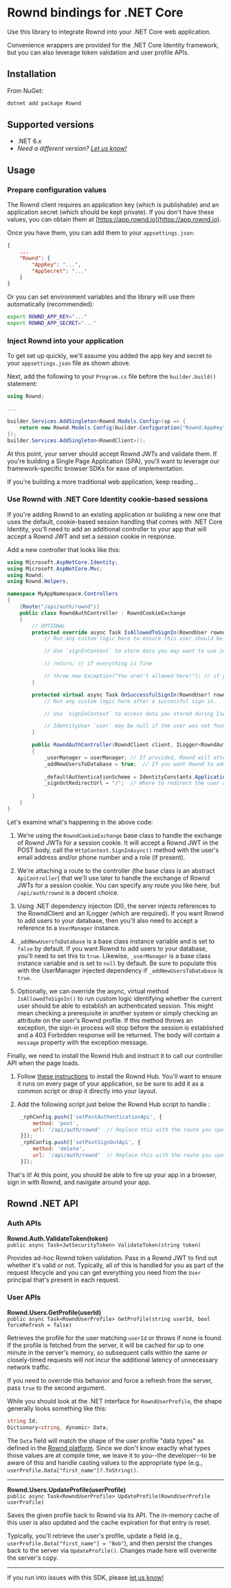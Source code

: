 # Rownd bindings for .NET Core

Use this library to integrate Rownd into your .NET Core web application.

Convenience wrappers are provided for the .NET Core Identity framework, but
you can also leverage token validation and user profile APIs.

## Installation

From NuGet:
```bash
dotnet add package Rownd
```

## Supported versions

- .NET 6.x
- _Need a different version? [Let us know!](https://github.com/rownd/dotnet/issues/new?title=Request%20support%20for%20.NET%20X.X)_

## Usage

### Prepare configuration values

The Rownd client requires an application key (which is publishable) and an application secret (which should be kept private).
If you don't have these values, you can obtain them at [https://app.rownd.io](https://app.rownd.io).

Once you have them, you can add them to your `appsettings.json`:
```json
{
    ...
    "Rownd": {
        "AppKey": "...",
        "AppSecret": "..."
    }
}
```

Or you can set environment variables and the library will use them automatically (recommended):

```bash
export ROWND_APP_KEY="..."
export ROWND_APP_SECRET="..."
```

### Inject Rownd into your application
To get set up quickly, we'll assume you added the app key and secret to your `appsettings.json` file as shown above.

Next, add the following to your `Program.cs` file before the `builder.build()` statement:

```csharp
using Rownd;

...

builder.Services.AddSingleton<Rownd.Models.Config>(sp => {
    return new Rownd.Models.Config(builder.Configuration["Rownd:AppKey"], builder.Configuration["Rownd:AppSecret"]);
});
builder.Services.AddSingleton<RowndClient>();
```

At this point, your server should accept Rownd JWTs and validate them. If you're building a Single Page Application (SPA),
you'll want to leverage our framework-specific browser SDKs for ease of implementation.

If you're building a more traditional web application, keep reading...

### Use Rownd with .NET Core Identity cookie-based sessions

If you're adding Rownd to an existing application or building a new one that uses the default, cookie-based session handling
that comes with .NET Core Identity, you'll need to add an additional controller to your app that will accept a Rownd JWT and
set a session cookie in response.

Add a new controller that looks like this:

```csharp
using Microsoft.AspNetCore.Identity;
using Microsoft.AspNetCore.Mvc;
using Rownd;
using Rownd.Helpers;

namespace MyAppNamespace.Controllers
{
    [Route("/api/auth/rownd")]
    public class RowndAuthController : RowndCookieExchange
    {
        // OPTIONAL
        protected override async Task IsAllowedToSignIn(RowndUser rowndUser, Dictionary<string, dynamic> signInContext) {
            // Run any custom logic here to ensure this user should be allowed to sign in.

            // Use `signInContext` to store data you may want to use in a later phase (e.g. OnSignInSuccess())

            // return; // if everything is fine

            // throw new Exception("You aren't allowed here!"); // if you want to prevent the user from signing in
        }

        protected virtual async Task OnSuccessfulSignIn(RowndUser? rowndUser, IdentityUser? user, Dictionary<string, dynamic> signInContext) {
            // Run any custom logic here after a successful sign in.

            // Use `signInContext` to access data you stored during IsAllowedToSignIn()

            // IdentityUser `user` may be null if the user was not found in the database or if a `UserManager` instance was not provided.
        }

        public RowndAuthController(RowndClient client, ILogger<RowndAuthController> logger, UserManager<IdentityUser> userManager) : base(client, logger)
        {
            _userManager = userManager; // If provided, Rownd will attempt to match the incoming user with an existing user in the database.
            _addNewUsersToDatabase = true;  // If you want Rownd to add new users to the database when they're first authenticated, set this to `true` (requires `_userManager`)
            
            _defaultAuthenticationScheme = IdentityConstants.ApplicationScheme;  // Sets the authentication scheme (default: `IdentityConstants.ApplicationScheme`)
            _signOutRedirectUrl = "/";  // Where to redirect the user after signing out (default: "/")
            
        }
    }
}
```

Let's examine what's happening in the above code:

1. We're using the `RowndCookieExchange` base class to handle the exchange of Rownd JWTs for a session cookie. It will accept a Rownd JWT in the POST body,
   call the `HttpContext.SignInAsync()` method with the user's email address and/or phone number and a role (if present).

2. We're attaching a route to the controller (the base class is an abstract `ApiController`) that we'll use later to handle the exchange of Rownd JWTs for a session cookie.
   You can specify any route you like here, but `/api/auth/rownd` is a decent choice.

3. Using .NET dependency injection (DI), the server injects references to the RowndClient and an ILogger (which are required). If you want Rownd to add users
   to your database, then you'll also need to accept a reference to a `UserManager` instance.

4. `_addNewUsersToDatabase` is a base class instance variable and is set to `false` by default.
   If you want Rownd to add users to your database, you'll need to set this to `true`.
   Likewise, `_userManager` is a base class instance variable and is set to `null` by default. Be sure to populate this with the UserManager injected dependency
   if `_addNewUsersToDatabase` is `true`.

5. Optionally, we can override the async, virtual method `IsAllowedToSignIn()` to run custom logic identifying whether the current user
   should be able to establish an authenticated session. This might mean checking a prerequisite in another system or simply checking an
   attribute on the user's Rownd profile. If this method throws an exception, the sign-in process will stop before the session is established
    and a 403 Forbidden response will be returned. The body will contain a `message` property with the exception message.

Finally, we need to install the Rownd Hub and instruct it to call our controller API when the page loads.

1. Follow [these instructions](https://docs.rownd.io/rownd/sdk-reference/web/javascript-browser) to install the Rownd Hub. You'll want to ensure it runs
   on every page of your application, so be sure to add it as a common script or drop it directly into your layout.

2. Add the following script just below the Rownd Hub script to handle :
   ```js
    _rphConfig.push(['setPostAuthenticationApi', {
        method: 'post',
        url: '/api/auth/rownd'  // Replace this with the route you specified in the controller
    }]);
    _rphConfig.push(['setPostSignOutApi', {
        method: 'delete',
        url: '/api/auth/rownd'  // Replace this with the route you specified in the controller
    }]);
   ```

That's it! At this point, you should be able to fire up your app in a browser, sign in with Rownd, and navigate around your app.

## Rownd .NET API

### Auth APIs

**Rownd.Auth.ValidateToken(token)**<br />`public async Task<JwtSecurityToken> ValidateToken(string token)`

Provides ad-hoc Rownd token validation. Pass in a Rownd JWT to find out whether it's valid or not. Typically, all of this is handled for you as part of the request lifecycle and you can get everything you need from the `User` principal that's present in each request.

### User APIs

**Rownd.Users.GetProfile(userId)**<br />`public async Task<RowndUserProfile> GetProfile(string userId, bool forceRefresh = false)`

Retrieves the profile for the user matching `userId` or throws if none is found. If the profile is fetched from the server, it will be cached for up to one minute in the server's memory, so subsequent calls within the same or closely-timed requests will not incur the additional latency of unnecessary network traffic.

If you need to override this behavior and force a refresh from the server, pass `true` to the second argument.

While you should look at the .NET interface for `RowndUserProfile`, the shape generally looks something like this:

```C#
string Id;
Dictionary<string, dynamic> Data;
```

The `Data` field will match the shape of the user profile "data types" as defined in the [Rownd platform](https://app.rownd.io/data/297860819392135684/types). Since we don't know exactly what types those values are at compile time, we leave it to you--the developer--to be aware of this and handle casting values to the appropriate type (e.g., `userProfile.Data["first_name"]?.ToString()`.

<hr />

**Rownd.Users.UpdateProfile(userProfile)**<br />`public async Task<RowndUserProfile> UpdateProfile(RowndUserProfile userProfile)`

Saves the given profile back to Rownd via its API. The in-memory cache of this user is also updated and the cache expiration for that entry is reset.

Typically, you'll retrieve the user's profile, update a field (e.g., `userProfile.Data["first_name"] = "Bob"`), and then persist the changes back to the server via `UpdateProfile()`. Changes made here will overwrite the server's copy.

<hr />

If you run into issues with this SDK, please [let us know!](https://github.com/rownd/dotnet/issues/new)
